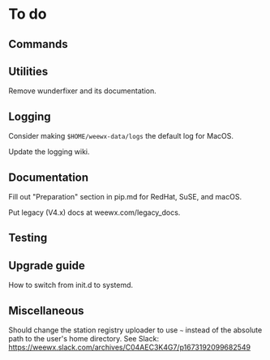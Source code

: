 # To do


## Commands

## Utilities

Remove wunderfixer and its documentation.

## Logging

Consider making `$HOME/weewx-data/logs` the default log for MacOS.

Update the logging wiki.


## Documentation

Fill out "Preparation" section in pip.md for RedHat, SuSE, and macOS.

Put legacy (V4.x) docs at weewx.com/legacy_docs.



## Testing


## Upgrade guide

How to switch from init.d to systemd.


## Miscellaneous

Should change the station registry uploader to use `~` instead of the absolute path to the user's
home directory. See Slack: https://weewx.slack.com/archives/C04AEC3K4G7/p1673192099682549
